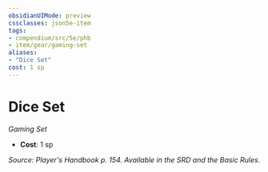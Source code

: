 ```yaml
---
obsidianUIMode: preview
cssclasses: json5e-item
tags:
- compendium/src/5e/phb
- item/gear/gaming-set
aliases: 
- "Dice Set"
cost: 1 sp
---
```

# Dice Set
*Gaming Set*  

- **Cost**: 1 sp

*Source: Player's Handbook p. 154. Available in the SRD and the Basic Rules.*